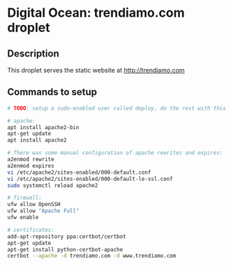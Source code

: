 # Digital Ocean: trendiamo.com droplet

## Description

This droplet serves the static website at http://trendiamo.com

## Commands to setup

```sh
# TODO: setup a sudo-enabled user called deploy, do the rest with this user.

# apache:
apt install apache2-bin
apt-get update
apt install apache2

# There was some manual configuration of apache rewrites and expires:
a2enmod rewrite
a2enmod expires
vi /etc/apache2/sites-enabled/000-default.conf
vi /etc/apache2/sites-enabled/000-default-le-ssl.conf
sudo systemctl reload apache2

# firewall:
ufw allow OpenSSH
ufw allow "Apache Full"
ufw enable

# certificates:
add-apt-repository ppa:certbot/certbot
apt-get update
apt-get install python-certbot-apache
certbot --apache -d trendiamo.com -d www.trendiamo.com
```
